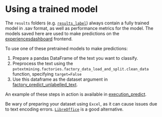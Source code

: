 # Using a trained model

The `results` folders (e.g. [`results_label`](https://github.com/CDU-data-science-team/pxtextmining/tree/main/results_label)) always contain a fully trained model in .sav format, as well as performance metrics for the model. The models saved here are used to make predictions on the [experiencesdashboard](https://github.com/CDU-data-science-team/experiencesdashboard) frontend.

To use one of these pretrained models to make predictions:

1. Prepare a pandas DataFrame of the text you want to classify.
2. Preprocess the text using the `pxtextmining.factories.factory_data_load_and_split.clean_data` function, specifying `target=False`
3. Use this dataframe as the dataset argument in [factory_predict_unlabelled_text](../../reference/factories/factory_predict_unlabelled_text).

An example of these steps in action is available in [execution_predict](https://github.com/CDU-data-science-team/pxtextmining/blob/main/execution/execution_predict.py).

Be wary of preparing your dataset using `Excel`, as it can cause issues due to text encoding errors. [`LibreOffice`](https://www.libreoffice.org/) is a good alternative.
